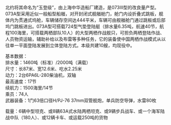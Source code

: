 北约将其命名为“玉登级”，由上海中华造船厂建造，是073III型的改良量产型。073A型采用近似一般船型船艏，对开封闭式舰艏舱门，舱门内设折叠式跳板，舰体内为贯通式坞舱，车辆储存空间达444平米，车辆可由舰艏舱门通过跳板或后部坞门跳板进出。073A型可搭载724型气垫登陆艇（排水量6.35吨，航速40节，航程100海里，可搭载两栖部队10人）的大型两栖作战舰只，可担负两栖登陆作战、人员物资运输，辅助补给以及布雷等多种任务，它的装备使中国两栖作战模式从以往单一平面登陆发展到立体登陆方式。本级共建10艘，均现役中。
 
基本数据：  
排水量：1460吨（标准）/2000吨（满载）  
尺寸：长87米、宽12.6米、吃水2.25米  
动力：2台6PA6L-280柴油机，双轴  
最高速度：17节  
续航力：1500海里/14节  
乘员：74人  
武器装备：1门63倍口径H/PJ-76 37mm双管舰炮，单兵防空导弹，水雷80枚  

载量：6辆中型坦克、或8辆63A式水陆两栖坦克、或9辆步兵战车、或一个海军陆战中队（180人）、或12辆卡车、或运载250吨的货物
